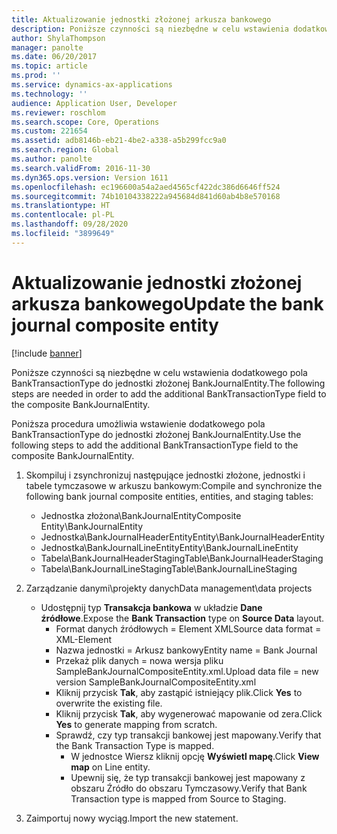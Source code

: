 ```yaml
---
title: Aktualizowanie jednostki złożonej arkusza bankowego
description: Poniższe czynności są niezbędne w celu wstawienia dodatkowego pola BankTransactionType do jednostki złożonej BankJournalEntity.
author: ShylaThompson
manager: panolte
ms.date: 06/20/2017
ms.topic: article
ms.prod: ''
ms.service: dynamics-ax-applications
ms.technology: ''
audience: Application User, Developer
ms.reviewer: roschlom
ms.search.scope: Core, Operations
ms.custom: 221654
ms.assetid: adb8146b-eb21-4be2-a338-a5b299fcc9a0
ms.search.region: Global
ms.author: panolte
ms.search.validFrom: 2016-11-30
ms.dyn365.ops.version: Version 1611
ms.openlocfilehash: ec196600a54a2aed4565cf422dc386d6646ff524
ms.sourcegitcommit: 74b10104338222a945684d841d60ab4b8e570168
ms.translationtype: HT
ms.contentlocale: pl-PL
ms.lasthandoff: 09/28/2020
ms.locfileid: "3899649"
---
```

# <a name="update-the-bank-journal-composite-entity"></a><span data-ttu-id="2f87c-103">Aktualizowanie jednostki złożonej arkusza bankowego</span><span class="sxs-lookup"><span data-stu-id="2f87c-103">Update the bank journal composite entity</span></span>

[!include [banner](../includes/banner.md)]

<span data-ttu-id="2f87c-104">Poniższe czynności są niezbędne w celu wstawienia dodatkowego pola BankTransactionType do jednostki złożonej BankJournalEntity.</span><span class="sxs-lookup"><span data-stu-id="2f87c-104">The following steps are needed in order to add the additional BankTransactionType field to the composite BankJournalEntity.</span></span>

<span data-ttu-id="2f87c-105">Poniższa procedura umożliwia wstawienie dodatkowego pola BankTransactionType do jednostki złożonej BankJournalEntity.</span><span class="sxs-lookup"><span data-stu-id="2f87c-105">Use the following steps to add the additional BankTransactionType field to the composite BankJournalEntity.</span></span>

1.  <span data-ttu-id="2f87c-106">Skompiluj i zsynchronizuj następujące jednostki złożone, jednostki i tabele tymczasowe w arkuszu bankowym:</span><span class="sxs-lookup"><span data-stu-id="2f87c-106">Compile and synchronize the following bank journal composite entities, entities, and staging tables:</span></span>
    -   <span data-ttu-id="2f87c-107">Jednostka złożona\\BankJournalEntity</span><span class="sxs-lookup"><span data-stu-id="2f87c-107">Composite Entity\\BankJournalEntity</span></span>
    -   <span data-ttu-id="2f87c-108">Jednostka\\BankJournalHeaderEntity</span><span class="sxs-lookup"><span data-stu-id="2f87c-108">Entity\\BankJournalHeaderEntity</span></span>
    -   <span data-ttu-id="2f87c-109">Jednostka\\BankJournalLineEntity</span><span class="sxs-lookup"><span data-stu-id="2f87c-109">Entity\\BankJournalLineEntity</span></span>
    -   <span data-ttu-id="2f87c-110">Tabela\\BankJournalHeaderStaging</span><span class="sxs-lookup"><span data-stu-id="2f87c-110">Table\\BankJournalHeaderStaging</span></span>
    -   <span data-ttu-id="2f87c-111">Tabela\\BankJournalLineStaging</span><span class="sxs-lookup"><span data-stu-id="2f87c-111">Table\\BankJournalLineStaging</span></span>

2.  <span data-ttu-id="2f87c-112">Zarządzanie danymi\\projekty danych</span><span class="sxs-lookup"><span data-stu-id="2f87c-112">Data management\\data projects</span></span>
    -   <span data-ttu-id="2f87c-113">Udostępnij typ **Transakcja bankowa** w układzie **Dane źródłowe**.</span><span class="sxs-lookup"><span data-stu-id="2f87c-113">Expose the **Bank Transaction** type on **Source Data** layout.</span></span>
        -   <span data-ttu-id="2f87c-114">Format danych źródłowych = Element XML</span><span class="sxs-lookup"><span data-stu-id="2f87c-114">Source data format = XML-Element</span></span>
        -   <span data-ttu-id="2f87c-115">Nazwa jednostki = Arkusz bankowy</span><span class="sxs-lookup"><span data-stu-id="2f87c-115">Entity name = Bank Journal</span></span>
        -   <span data-ttu-id="2f87c-116">Przekaż plik danych = nowa wersja pliku SampleBankJournalCompositeEntity.xml.</span><span class="sxs-lookup"><span data-stu-id="2f87c-116">Upload data file = new version SampleBankJournalCompositeEntity.xml</span></span>
        -   <span data-ttu-id="2f87c-117">Kliknij przycisk **Tak**, aby zastąpić istniejący plik.</span><span class="sxs-lookup"><span data-stu-id="2f87c-117">Click **Yes** to overwrite the existing file.</span></span>
        -   <span data-ttu-id="2f87c-118">Kliknij przycisk **Tak**, aby wygenerować mapowanie od zera.</span><span class="sxs-lookup"><span data-stu-id="2f87c-118">Click **Yes** to generate mapping from scratch.</span></span>
        -   <span data-ttu-id="2f87c-119">Sprawdź, czy typ transakcji bankowej jest mapowany.</span><span class="sxs-lookup"><span data-stu-id="2f87c-119">Verify that the Bank Transaction Type is mapped.</span></span>
            -   <span data-ttu-id="2f87c-120">W jednostce Wiersz kliknij opcję **Wyświetl mapę**.</span><span class="sxs-lookup"><span data-stu-id="2f87c-120">Click **View map** on Line entity.</span></span>
            -   <span data-ttu-id="2f87c-121">Upewnij się, że typ transakcji bankowej jest mapowany z obszaru Źródło do obszaru Tymczasowy.</span><span class="sxs-lookup"><span data-stu-id="2f87c-121">Verify that Bank Transaction type is mapped from Source to Staging.</span></span>

3.  <span data-ttu-id="2f87c-122">Zaimportuj nowy wyciąg.</span><span class="sxs-lookup"><span data-stu-id="2f87c-122">Import the new statement.</span></span>




